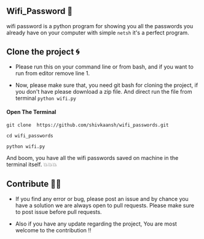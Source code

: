 ## Wifi_Password 👀

wifi password is a python program for showing you all the passwords you already have on your computer with simple ```netsh```
it's a perfect program.

## Clone the project 🌀

- Please run this on your command line or from bash, and if you want to run from editor remove line 1. 

- Now, please make sure that, you need git bash for cloning the project, if you don't have please download a zip file. And direct run the file from terminal `python wifi.py`

#### Open The Terminal 

```
git clone  https://github.com/shivkaansh/wifi_passwords.git

cd wifi_passwords

python wifi.py
```
And boom, you have all the wifi passwords saved on machine in the terminal itself. 💥💥💥

## Contribute 👨‍💻

* If you find any error or bug, please post an issue and by chance you have a solution we are always open to pull requests. Please make sure to post issue before pull requests.

* Also if you have any update regarding the project, You are most welcome to the contribution !! 

